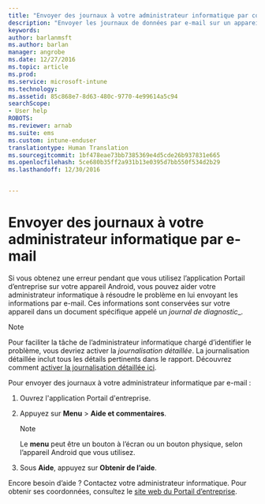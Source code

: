 ```yaml
---
title: "Envoyer des journaux à votre administrateur informatique par courrier électronique | Microsoft Docs"
description: "Envoyer les journaux de données par e-mail sur un appareil Android"
keywords: 
author: barlanmsft
ms.author: barlan
manager: angrobe
ms.date: 12/27/2016
ms.topic: article
ms.prod: 
ms.service: microsoft-intune
ms.technology: 
ms.assetid: 85c868e7-8d63-480c-9770-4e99614a5c94
searchScope:
- User help
ROBOTS: 
ms.reviewer: arnab
ms.suite: ems
ms.custom: intune-enduser
translationtype: Human Translation
ms.sourcegitcommit: 1bf478eae73bb7385369e4d5cde26b937831e665
ms.openlocfilehash: 5ce680b35ff2a931b13e0395d7bb550f534d2b29
ms.lasthandoff: 12/30/2016


---
```



# <a name="send-logs-to-your-it-admin-using-email"></a>Envoyer des journaux à votre administrateur informatique par e-mail

Si vous obtenez une erreur pendant que vous utilisez l’application Portail d’entreprise sur votre appareil Android, vous pouvez aider votre administrateur informatique à résoudre le problème en lui envoyant les informations par e-mail. Ces informations sont conservées sur votre appareil dans un document spécifique appelé un _journal de diagnostic__.

> [!Note]
> Pour faciliter la tâche de l’administrateur informatique chargé d’identifier le problème, vous devriez activer la _journalisation détaillée_. La journalisation détaillée inclut tous les détails pertinents dans le rapport. Découvrez comment [activer la journalisation détaillée ici](use-verbose-logging-to-help-your-it-administrator-fix-device-issues-android.md).

Pour envoyer des journaux à votre administrateur informatique par e-mail :

1.  Ouvrez l'application Portail d'entreprise.

2.  Appuyez sur **Menu** >  **Aide et commentaires**.

    > [!NOTE]
    > Le **menu** peut être un bouton à l’écran ou un bouton physique, selon l’appareil Android que vous utilisez.

3.  Sous **Aide**, appuyez sur **Obtenir de l’aide**.

Encore besoin d’aide ? Contactez votre administrateur informatique. Pour obtenir ses coordonnées, consultez le [site web du Portail d’entreprise](http://portal.manage.microsoft.com).

